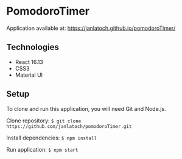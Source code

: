 # PomodoroTimer

Application available at: https://janlatoch.github.io/pomodoroTimer/

## Technologies
* React 16.13
* CSS3
* Material UI

## Setup
To clone and run this application, you will need Git and Node.js. 

Clone repository:
`$ git clone https://github.com/janlatoch/pomodoroTimer.git`

Install dependencies:
`$ npm install`

Run application:
`$ npm start`